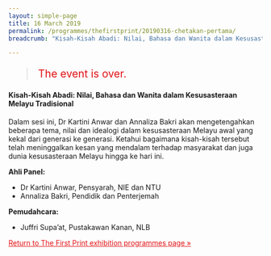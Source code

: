 ```yaml
---
layout: simple-page
title: 16 March 2019
permalink: /programmes/thefirstprint/20190316-chetakan-pertama/
breadcrumb: "Kisah-Kisah Abadi: Nilai, Bahasa dan Wanita dalam Kesusasteraan Melayu Tradisional"

---
```


<blockquote style="color: #E21216; font-size: 150%;">The event is over.</blockquote>

#### Kisah-Kisah Abadi: Nilai, Bahasa dan Wanita dalam Kesusasteraan Melayu Tradisional

Dalam sesi ini, Dr Kartini Anwar dan Annaliza Bakri akan mengetengahkan beberapa tema, nilai dan idealogi dalam kesusasteraan Melayu awal yang kekal dari generasi ke generasi. Ketahui bagaimana kisah-kisah tersebut telah meninggalkan kesan yang mendalam terhadap masyarakat dan juga dunia kesusasteraan Melayu hingga ke hari ini.

__Ahli Panel:__

* Dr Kartini Anwar, Pensyarah, NIE dan NTU
* Annaliza Bakri, Pendidik dan Penterjemah

__Pemudahcara:__

* Juffri Supa’at, Pustakawan Kanan, NLB

<a href="/exhibitions/past-exhibitions/thefirstprint/programmes/" style="color:#E21216;">Return to The First Print exhibition programmes page &#187;</a>
